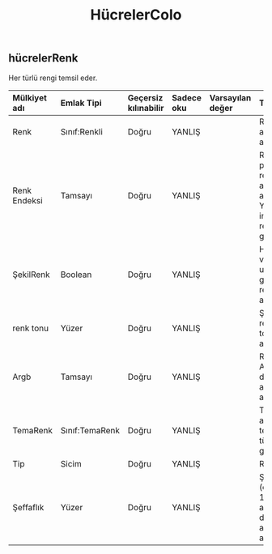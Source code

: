 ﻿---
title: HücrelerColo
second_title: Aspose.Cells Cloud Documen
type: docs
url: /tr/specification/model/cellscolor/
description: "Aspose.Cells Bulut modeli spesifikasyonu: CellsColor. Açma, oluşturma, düzenleme, bölme, birleştirme, karşılaştırma ve dönüştürme gibi özelliklerle Excel ve diğer elektronik tablo belgelerini zahmetsizce yönetin"
kwords: Excel, Office, Elektronik Tablo, Cloud REST API, CellsColor
weight: 50
---
## **hücrelerRenk**

 Her türlü rengi temsil eder.

| Mülkiyet adı| Emlak Tipi| Geçersiz kılınabilir| Sadece oku| Varsayılan değer| Tanım|
|:- |:- |:- |:- |:- |:- |
| Renk| Sınıf:Renkli| Doğru| YANLIŞ|| RGB rengini alır ve ayarlar.|
| Renk Endeksi| Tamsayı| Doğru| YANLIŞ|| Renk paletindeki renk dizinini alır ve ayarlar. Yalnızca indekslenmiş renk için geçerlidir.|
| ŞekilRenk| Boolean| Doğru| YANLIŞ|| Hücreye veya şekle uygulanması gereken rengi alır ve ayarlar.|
| renk tonu| Yüzer| Doğru| YANLIŞ|| Şekil renginin tonunu ayarlama|
| Argb| Tamsayı| Doğru| YANLIŞ|| Rengi 32 bit ARGB değerinden alır ve ayarlar.|
| TemaRenk| Sınıf:TemaRenk| Doğru| YANLIŞ|| Tema rengini alır. Yalnızca tema renk türü için geçerlidir.|
| Tip| Sicim| Doğru| YANLIŞ|| Renk türü.|
| Şeffaflık| Yüzer| Doğru| YANLIŞ|| Şeffaflığı 0,0 (opak) ile 1,0 (şeffaf) arasında bir değer olarak alır ve ayarlar.|

